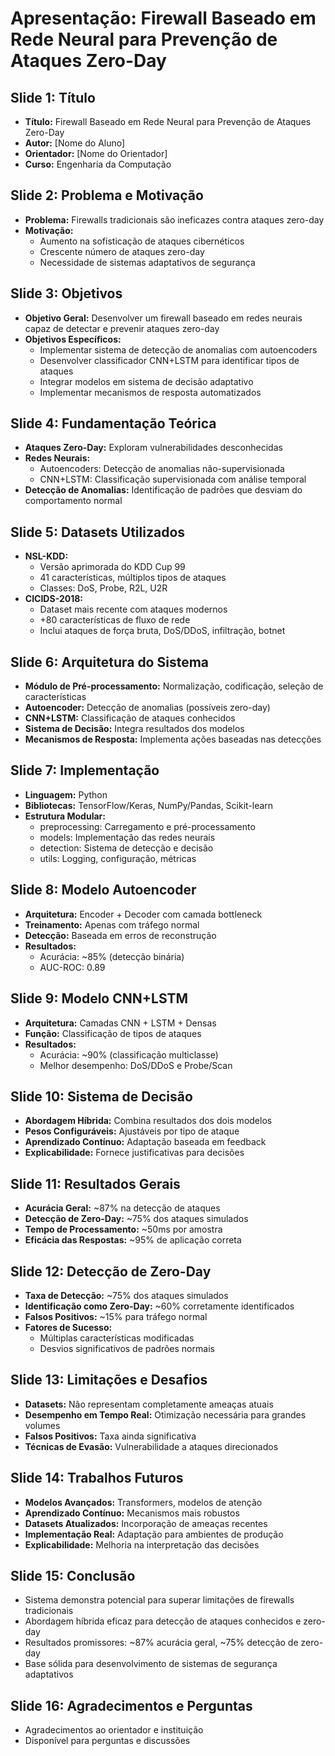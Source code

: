 # Apresentação: Firewall Baseado em Rede Neural para Prevenção de Ataques Zero-Day

## Slide 1: Título
- **Título:** Firewall Baseado em Rede Neural para Prevenção de Ataques Zero-Day
- **Autor:** [Nome do Aluno]
- **Orientador:** [Nome do Orientador]
- **Curso:** Engenharia da Computação

## Slide 2: Problema e Motivação
- **Problema:** Firewalls tradicionais são ineficazes contra ataques zero-day
- **Motivação:**
  - Aumento na sofisticação de ataques cibernéticos
  - Crescente número de ataques zero-day
  - Necessidade de sistemas adaptativos de segurança

## Slide 3: Objetivos
- **Objetivo Geral:** Desenvolver um firewall baseado em redes neurais capaz de detectar e prevenir ataques zero-day
- **Objetivos Específicos:**
  - Implementar sistema de detecção de anomalias com autoencoders
  - Desenvolver classificador CNN+LSTM para identificar tipos de ataques
  - Integrar modelos em sistema de decisão adaptativo
  - Implementar mecanismos de resposta automatizados

## Slide 4: Fundamentação Teórica
- **Ataques Zero-Day:** Exploram vulnerabilidades desconhecidas
- **Redes Neurais:**
  - Autoencoders: Detecção de anomalias não-supervisionada
  - CNN+LSTM: Classificação supervisionada com análise temporal
- **Detecção de Anomalias:** Identificação de padrões que desviam do comportamento normal

## Slide 5: Datasets Utilizados
- **NSL-KDD:**
  - Versão aprimorada do KDD Cup 99
  - 41 características, múltiplos tipos de ataques
  - Classes: DoS, Probe, R2L, U2R
- **CICIDS-2018:**
  - Dataset mais recente com ataques modernos
  - +80 características de fluxo de rede
  - Inclui ataques de força bruta, DoS/DDoS, infiltração, botnet

## Slide 6: Arquitetura do Sistema
- **Módulo de Pré-processamento:** Normalização, codificação, seleção de características
- **Autoencoder:** Detecção de anomalias (possíveis zero-day)
- **CNN+LSTM:** Classificação de ataques conhecidos
- **Sistema de Decisão:** Integra resultados dos modelos
- **Mecanismos de Resposta:** Implementa ações baseadas nas detecções

## Slide 7: Implementação
- **Linguagem:** Python
- **Bibliotecas:** TensorFlow/Keras, NumPy/Pandas, Scikit-learn
- **Estrutura Modular:**
  - preprocessing: Carregamento e pré-processamento
  - models: Implementação das redes neurais
  - detection: Sistema de detecção e decisão
  - utils: Logging, configuração, métricas

## Slide 8: Modelo Autoencoder
- **Arquitetura:** Encoder + Decoder com camada bottleneck
- **Treinamento:** Apenas com tráfego normal
- **Detecção:** Baseada em erros de reconstrução
- **Resultados:**
  - Acurácia: ~85% (detecção binária)
  - AUC-ROC: 0.89

## Slide 9: Modelo CNN+LSTM
- **Arquitetura:** Camadas CNN + LSTM + Densas
- **Função:** Classificação de tipos de ataques
- **Resultados:**
  - Acurácia: ~90% (classificação multiclasse)
  - Melhor desempenho: DoS/DDoS e Probe/Scan

## Slide 10: Sistema de Decisão
- **Abordagem Híbrida:** Combina resultados dos dois modelos
- **Pesos Configuráveis:** Ajustáveis por tipo de ataque
- **Aprendizado Contínuo:** Adaptação baseada em feedback
- **Explicabilidade:** Fornece justificativas para decisões

## Slide 11: Resultados Gerais
- **Acurácia Geral:** ~87% na detecção de ataques
- **Detecção de Zero-Day:** ~75% dos ataques simulados
- **Tempo de Processamento:** ~50ms por amostra
- **Eficácia das Respostas:** ~95% de aplicação correta

## Slide 12: Detecção de Zero-Day
- **Taxa de Detecção:** ~75% dos ataques simulados
- **Identificação como Zero-Day:** ~60% corretamente identificados
- **Falsos Positivos:** ~15% para tráfego normal
- **Fatores de Sucesso:**
  - Múltiplas características modificadas
  - Desvios significativos de padrões normais

## Slide 13: Limitações e Desafios
- **Datasets:** Não representam completamente ameaças atuais
- **Desempenho em Tempo Real:** Otimização necessária para grandes volumes
- **Falsos Positivos:** Taxa ainda significativa
- **Técnicas de Evasão:** Vulnerabilidade a ataques direcionados

## Slide 14: Trabalhos Futuros
- **Modelos Avançados:** Transformers, modelos de atenção
- **Aprendizado Contínuo:** Mecanismos mais robustos
- **Datasets Atualizados:** Incorporação de ameaças recentes
- **Implementação Real:** Adaptação para ambientes de produção
- **Explicabilidade:** Melhoria na interpretação das decisões

## Slide 15: Conclusão
- Sistema demonstra potencial para superar limitações de firewalls tradicionais
- Abordagem híbrida eficaz para detecção de ataques conhecidos e zero-day
- Resultados promissores: ~87% acurácia geral, ~75% detecção de zero-day
- Base sólida para desenvolvimento de sistemas de segurança adaptativos

## Slide 16: Agradecimentos e Perguntas
- Agradecimentos ao orientador e instituição
- Disponível para perguntas e discussões
